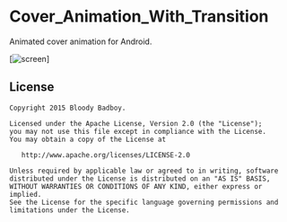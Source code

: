 # Cover_Animation_With_Transition
Animated cover animation for Android.

[![screen](https://raw.github.com/Bloody-Badboy/Cover_Animation_With_Transition/master/preview.gif)]

License
--------

    Copyright 2015 Bloody Badboy.

    Licensed under the Apache License, Version 2.0 (the "License");
    you may not use this file except in compliance with the License.
    You may obtain a copy of the License at

       http://www.apache.org/licenses/LICENSE-2.0

    Unless required by applicable law or agreed to in writing, software
    distributed under the License is distributed on an "AS IS" BASIS,
    WITHOUT WARRANTIES OR CONDITIONS OF ANY KIND, either express or implied.
    See the License for the specific language governing permissions and
    limitations under the License.

